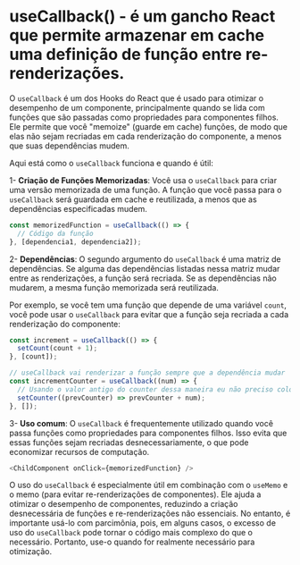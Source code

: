 # useCallback() - é um gancho React que permite armazenar em cache uma definição de função entre re-renderizações.

O `useCallback` é um dos Hooks do React que é usado para otimizar o desempenho de um componente,
principalmente quando se lida com funções que são passadas como propriedades para componentes
filhos. Ele permite que você "memoize" (guarde em cache) funções, de modo que elas não sejam
recriadas em cada renderização do componente, a menos que suas dependências mudem.

Aqui está como o `useCallback` funciona e quando é útil:

1- **Criação de Funções Memorizadas**: Você usa o `useCallback` para criar uma versão memorizada de
uma função. A função que você passa para o `useCallback` será guardada em cache e reutilizada, a
menos que as dependências especificadas mudem.

```js
const memorizedFunction = useCallback(() => {
  // Código da função
}, [dependencia1, dependencia2]);
```

2- **Dependências**: O segundo argumento do `useCallback` é uma matriz de dependências. Se alguma
das dependências listadas nessa matriz mudar entre as renderizações, a função será recriada. Se as
dependências não mudarem, a mesma função memorizada será reutilizada.

Por exemplo, se você tem uma função que depende de uma variável `count`, você pode usar o
`useCallback` para evitar que a função seja recriada a cada renderização do componente:

```js
const increment = useCallback(() => {
  setCount(count + 1);
}, [count]);
```

```js
// useCallback vai renderizar a função sempre que a dependência mudar
const incrementCounter = useCallback((num) => {
  // Usando o valor antigo do counter dessa maneira eu não preciso colocar dependências
  setCounter((prevCounter) => prevCounter + num);
}, []);
```

3- **Uso comum**: O `useCallback` é frequentemente utilizado quando você passa funções como
propriedades para componentes filhos. Isso evita que essas funções sejam recriadas
desnecessariamente, o que pode economizar recursos de computação.

```js
<ChildComponent onClick={memorizedFunction} />
```

O uso do `useCallback` é especialmente útil em combinação com o `useMemo` e o memo (para evitar
re-renderizações de componentes). Ele ajuda a otimizar o desempenho de componentes, reduzindo a
criação desnecessária de funções e re-renderizações não essenciais. No entanto, é importante usá-lo
com parcimônia, pois, em alguns casos, o excesso de uso do `useCallback` pode tornar o código mais
complexo do que o necessário. Portanto, use-o quando for realmente necessário para otimização.
